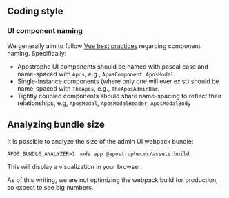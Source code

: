 ## Coding style

### UI component naming

We generally aim to follow [Vue best practices](https://vuejs.org/v2/style-guide/) regarding component naming. Specifically:
- Apostrophe UI components should be named with pascal case and name-spaced with `Apos`, e.g., `AposComponent`, `AposModal`.
- Single-instance components (where only one will ever exist) should be name-spaced with `TheApos`, e.g., `TheAposAdminBar`.
- Tightly coupled components should share name-spacing to reflect their relationships, e.g, `AposModal`, `AposModalHeader`, `AposModalBody`

## Analyzing bundle size

It is possible to analyze the size of the admin UI webpack bundle:

```
APOS_BUNDLE_ANALYZER=1 node app @apostrophecms/assets:build
```

This will display a visualization in your browser.

As of this writing, we are not optimizing the webpack build for production, so expect to see big numbers.
